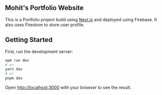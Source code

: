 ## Mohit's Portfolio Website

This is a Portfolio project build using [Next.js](https://nextjs.org/) and deployed using Firebase. 
It also uses Firestore to store user profile.

## Getting Started

First, run the development server:

```bash
npm run dev
# or
yarn dev
# or
pnpm dev
```

Open [http://localhost:3000](http://localhost:3000) with your browser to see the result.
